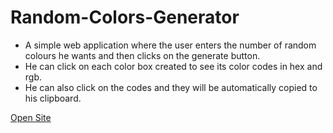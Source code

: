 # Random-Colors-Generator

<ul>
  <li>A simple web application where the user enters the number of random colours he wants and then clicks on the generate button.</li>
  <li>He can click on each color box created to see its color codes in hex and rgb.</li>
  <li>He can also click on the codes and they will be automatically copied to his clipboard.</li>
</ul>
<a href="https://ishan2608.github.io/Random-Colors-Generator/">Open Site</a>
